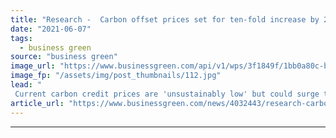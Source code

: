```yaml
---
title: "Research -  Carbon offset prices set for ten-fold increase by 2030"
date: "2021-06-07"
tags: 
  - business green
source: "business green"
image_url: "https://www.businessgreen.com/api/v1/wps/3f1849f/1bb0a80c-bf30-4a01-abaa-6b30689664f1/4/iStock-183415136-forest-trees-185x114.jpg"
image_fp: "/assets/img/post_thumbnails/112.jpg"
lead: "
 Current carbon credit prices are 'unsustainably low' but could surge to $50 per tonne of CO2 by the end of decade as corporate demand surges, new research indicates ..."
article_url: "https://www.businessgreen.com/news/4032443/research-carbon-offset-prices-set-fold-increase-2030"
---
```


---
